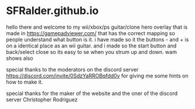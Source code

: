# SFRalder.github.io

hello there and welcome to my wii/xbox/ps guitar/clone hero overlay that is made in https://gamepadviewer.com/ that has the correct mapping so people understand what button is it. i have made so it the buttons - and + is on a identical place as an wii guitar. and i made so the start button and back/select close so its easy to se when you strum up and down. wam shows also

special thanks to the moderators on the discord server https://discord.com/invite/0SdzYaRROBqfdd0v for giving me some hints on how to make it. 

special thanks for the maker of the website and the oner of the discord server Christopher Rodriguez
